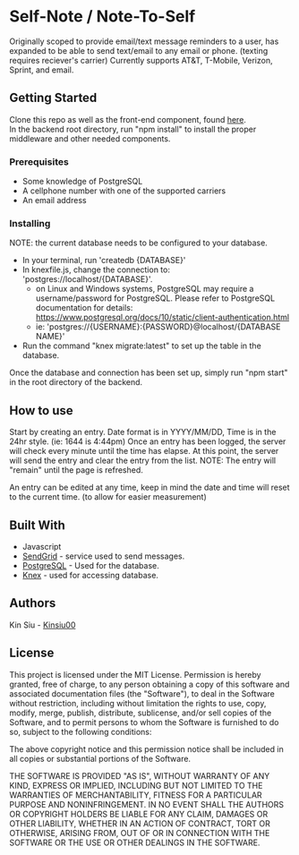 # Self-Note / Note-To-Self

Originally scoped to provide email/text message reminders to a user, has expanded to be able to send text/email to any email or phone. (texting requires reciever's carrier)
Currently supports AT&T, T-Mobile, Verizon, Sprint, and email.

## Getting Started

Clone this repo as well as the front-end component, found [here](https://github.com/Kinsiu00/selfNote_frontend). <br>
In the backend root directory, run "npm install" to install the proper middleware and other needed components.

### Prerequisites

- Some knowledge of PostgreSQL
- A cellphone number with one of the supported carriers
- An email address

### Installing

NOTE: the current database needs to be configured to your database.
- In your terminal, run 'createdb {DATABASE}'
- In knexfile.js, change the connection to: 'postgres://localhost/{DATABASE}'.
  - on Linux and Windows systems, PostgreSQL may require a username/password for PostgreSQL. Please refer to PostgreSQL 
  documentation for details: https://www.postgresql.org/docs/10/static/client-authentication.html
  - ie: 'postgres://{USERNAME}:{PASSWORD}@localhost/{DATABASE NAME}'
- Run the command "knex migrate:latest" to set up the table in the database.

Once the database and connection has been set up, simply run "npm start" in the root directory of the backend.

## How to use

Start by creating an entry. Date format is in YYYY/MM/DD, Time is in the 24hr style. (ie: 1644 is 4:44pm)
Once an entry has been logged, the server will check every minute until the time has elapse. At this point, the server will send the entry and clear the entry from the list.
NOTE: The entry will "remain" until the page is refreshed.

An entry can be edited at any time, keep in mind the date and time will reset to the current time. (to allow for easier measurement)

## Built With

* Javascript
* [SendGrid](https://sendgrid.com/) - service used to send messages.
* [PostgreSQL](https://rometools.github.io/rome/) - Used for the database.
* [Knex](https://knexjs.org/) - used for accessing database.

## Authors

Kin Siu - [Kinsiu00](https://github.com/Kinsiu00/)

## License


This project is licensed under the MIT License.
Permission is hereby granted, free of charge, to any person obtaining a copy of this software and 
associated documentation files (the "Software"), to deal in the Software without restriction, 
including without limitation the rights to use, copy, modify, merge, publish, distribute, 
sublicense, and/or sell copies of the Software, and to permit persons to whom the Software is furnished to do so, 
subject to the following conditions:

The above copyright notice and this permission notice shall be included in all copies 
or substantial portions of the Software.

THE SOFTWARE IS PROVIDED "AS IS", WITHOUT WARRANTY OF ANY KIND, EXPRESS OR IMPLIED, 
INCLUDING BUT NOT LIMITED TO THE WARRANTIES OF MERCHANTABILITY, FITNESS FOR A PARTICULAR PURPOSE AND NONINFRINGEMENT. 
IN NO EVENT SHALL THE AUTHORS OR COPYRIGHT HOLDERS BE LIABLE FOR ANY CLAIM, DAMAGES OR OTHER LIABILITY, 
WHETHER IN AN ACTION OF CONTRACT, TORT OR OTHERWISE, ARISING FROM, OUT OF OR IN CONNECTION WITH THE SOFTWARE 
OR THE USE OR OTHER DEALINGS IN THE SOFTWARE.
